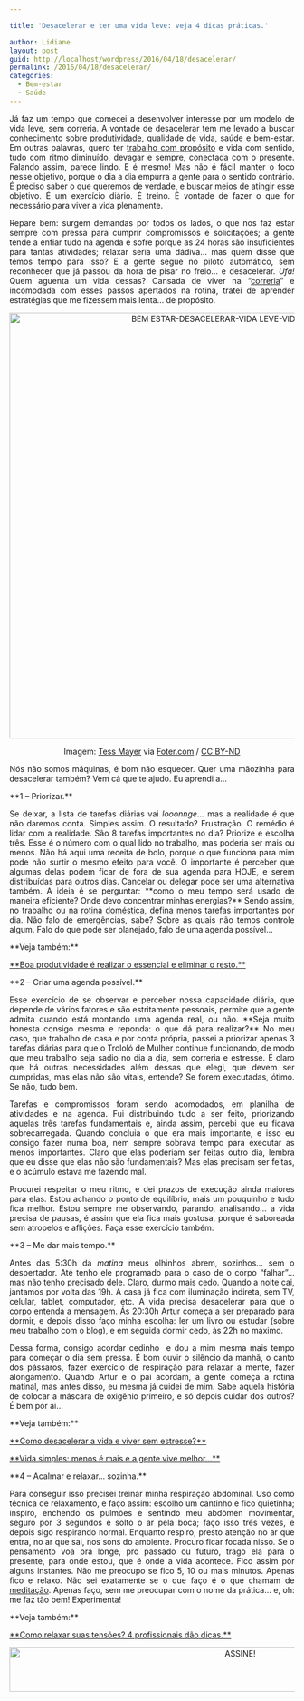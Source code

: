 ```yaml
---

title: 'Desacelerar e ter uma vida leve: veja 4 dicas práticas.'

author: Lidiane
layout: post
guid: http://localhost/wordpress/2016/04/18/desacelerar/
permalink: /2016/04/18/desacelerar/
categories:
  - Bem-estar
  - Saúde
---
```

<p align="justify">
  Já faz um tempo que comecei a desenvolver interesse por um modelo de vida leve, sem correria. A vontade de desacelerar tem me levado a buscar conhecimento sobre <a href="http://www.trololodemulher.com.br/category/produtividade/" target="_blank">produtividade</a>, qualidade de vida, saúde e bem-estar. Em outras palavras, quero ter <a href="http://www.trololodemulher.com.br/2015/09/11/trabalho-com-proposito/" target="_blank">trabalho com propósito</a> e vida com sentido, tudo com ritmo diminuído, devagar e sempre, conectada com o presente. Falando assim, parece lindo. E é mesmo! Mas não é fácil manter o foco nesse objetivo, porque o dia a dia empurra a gente para o sentido contrário. É preciso saber o que queremos de verdade, e buscar meios de atingir esse objetivo. É um exercício diário. É treino. É vontade de fazer o que for necessário para viver a vida plenamente.
</p>

<p align="justify">
  Repare bem: surgem demandas por todos os lados, o que nos faz estar sempre com pressa para cumprir compromissos e solicitações; a gente tende a enfiar tudo na agenda e sofre porque as 24 horas são insuficientes para tantas atividades; relaxar seria uma dádiva… mas quem disse que temos tempo para isso? E a gente segue no piloto automático, sem reconhecer que já passou da hora de pisar no freio… e desacelerar. <em>Ufa!</em> Quem aguenta um vida dessas? Cansada de viver na “<a href="http://www.trololodemulher.com.br/2015/07/17/produtividade-e-gestao-do-tempo/" target="_blank">correria</a>” e incomodada com esses passos apertados na rotina, tratei de aprender estratégias que me fizessem mais lenta… de propósito.
</p>

<p align="center">
  <img class="alignnone size-full wp-image-12407" src="http://www.trololodemulher.com.br/blog/wp-content/uploads/2016/04/BEM-ESTAR-DESACELERAR-VIDA-LEVE-VIDA-ZEN.jpg" alt="BEM ESTAR-DESACELERAR-VIDA LEVE-VIDA ZEN" width="746" height="751" />
</p>

<p align="center">
  Imagem: <a href="https://www.flickr.com/photos/photography-by-tess/3954409398/" target="_blank">Tess Mayer</a> via <a href="http://foter.com/" target="_blank">Foter.com</a> / <a href="http://creativecommons.org/licenses/by-nd/2.0/" target="_blank">CC BY-ND</a>
</p>

<p align="justify">
  Nós não somos máquinas, é bom não esquecer. Quer uma mãozinha para desacelerar também? Vem cá que te ajudo. Eu aprendi a…
</p>

<p align="justify">
  **1 – Priorizar.**
</p>

<p align="justify">
  Se deixar, a lista de tarefas diárias vai <em>looonnge</em>… mas a realidade é que não daremos conta. Simples assim. O resultado? Frustração. O remédio é lidar com a realidade. São 8 tarefas importantes no dia? Priorize e escolha três. Esse é o número com o qual lido no trabalho, mas poderia ser mais ou menos. Não há aqui uma receita de bolo, porque o que funciona para mim pode não surtir o mesmo efeito para você. O importante é perceber que algumas delas podem ficar de fora de sua agenda para HOJE, e serem distribuídas para outros dias. Cancelar ou delegar pode ser uma alternativa também. A ideia é se perguntar: **como o meu tempo será usado de maneira eficiente? Onde devo concentrar minhas energias?** Sendo assim, no trabalho ou na <a href="http://www.trololodemulher.com.br/2016/01/06/casa-limpa-e-organizada/" target="_blank">rotina doméstica</a>, defina menos tarefas importantes por dia. Não falo de emergências, sabe? Sobre as quais não temos controle algum. Falo do que pode ser planejado, falo de uma agenda possível…
</p>

<p align="justify">
  **Veja também:**
</p>

<p align="justify">
  <a href="http://www.trololodemulher.com.br/2015/08/28/produtividade/" target="_blank">**Boa produtividade é realizar o essencial e eliminar o resto.**</a>
</p>

<p align="justify">
  **2 – Criar uma agenda possível.**
</p>

<p align="justify">
  Esse exercício de se observar e perceber nossa capacidade diária, que depende de vários fatores e são estritamente pessoais, permite que a gente admita quando está montando uma agenda real, ou não. **Seja muito honesta consigo mesma e reponda: o que dá para realizar?** No meu caso, que trabalho de casa e por conta própria, passei a priorizar apenas 3 tarefas diárias para que o Trololó de Mulher continue funcionando, de modo que meu trabalho seja sadio no dia a dia, sem correria e estresse. É claro que há outras necessidades além dessas que elegi, que devem ser cumpridas, mas elas não são vitais, entende? Se forem executadas, ótimo. Se não, tudo bem.
</p>

<p align="justify">
  Tarefas e compromissos foram sendo acomodados, em planilha de atividades e na agenda. Fui distribuindo tudo a ser feito, priorizando aquelas três tarefas fundamentais e, ainda assim, percebi que eu ficava sobrecarregada. Quando concluia o que era mais importante, e isso eu consigo fazer numa boa, nem sempre sobrava tempo para executar as menos importantes. Claro que elas poderiam ser feitas outro dia, lembra que eu disse que elas não são fundamentais? Mas elas precisam ser feitas, e o acúmulo estava me fazendo mal.
</p>

<p align="justify">
  Procurei respeitar o meu ritmo, e dei prazos de execução ainda maiores para elas. Estou achando o ponto de equilíbrio, mais um pouquinho e tudo fica melhor. Estou sempre me observando, parando, analisando… a vida precisa de pausas, é assim que ela fica mais gostosa, porque é saboreada sem atropelos e aflições. Faça esse exercício também.
</p>

<p align="justify">
  **3 – Me dar mais tempo.**
</p>

<p align="justify">
  Antes das 5:30h da <em>matina</em> meus olhinhos abrem, sozinhos… sem o despertador. Até tenho ele programado para o caso de o corpo “falhar”… mas não tenho precisado dele. Claro, durmo mais cedo. Quando a noite cai, jantamos por volta das 19h. A casa já fica com iluminação indireta, sem TV, celular, tablet, computador, etc. A vida precisa desacelerar para que o corpo entenda a mensagem. Ás 20:30h Artur começa a ser preparado para dormir, e depois disso faço minha escolha: ler um livro ou estudar (sobre meu trabalho com o blog), e em seguida dormir cedo, às 22h no máximo.
</p>

<p align="justify">
  Dessa forma, consigo acordar cedinho  e dou a mim mesma mais tempo para começar o dia sem pressa. É bom ouvir o silêncio da manhã, o canto dos pássaros, fazer exercício de respiração para relaxar a mente, fazer alongamento. Quando Artur e o pai acordam, a gente começa a rotina matinal, mas antes disso, eu mesma já cuidei de mim. Sabe aquela história de colocar a máscara de oxigênio primeiro, e só depois cuidar dos outros? É bem por aí…
</p>

<p align="justify">
  **Veja também:**
</p>

<p align="justify">
  <a href="http://www.trololodemulher.com.br/2015/08/21/viver-sem-estresse/" target="_blank">**Como desacelerar a vida e viver sem estresse?**</a>
</p>

<p align="justify">
  <a href="http://www.trololodemulher.com.br/2015/07/03/vida-simples/" target="_blank">**Vida simples: menos é mais e a gente vive melhor…**</a>
</p>

<p align="justify">
  **4 – Acalmar e relaxar… sozinha.**
</p>

<p align="justify">
  Para conseguir isso precisei treinar minha respiração abdominal. Uso como técnica de relaxamento, e faço assim: escolho um cantinho e fico quietinha; inspiro, enchendo os pulmões e sentindo meu abdômen movimentar, seguro por 3 segundos e solto o ar pela boca; faço isso três vezes, e depois sigo respirando normal. Enquanto respiro, presto atenção no ar que entra, no ar que sai, nos sons do ambiente. Procuro ficar focada nisso. Se o pensamento voa pra longe, pro passado ou futuro, trago ela para o presente, para onde estou, que é onde a vida acontece. Fico assim por alguns instantes. Não me preocupo se fico 5, 10 ou mais minutos. Apenas fico e relaxo. Não sei exatamente se o que faço é o que chamam de <a href="http://www.trololodemulher.com.br/2014/11/07/meditacao-bem-estar-saude/" target="_blank">meditação</a>. Apenas faço, sem me preocupar com o nome da prática… e, oh: me faz tão bem! Experimenta!
</p>

<p align="justify">
  **Veja também:**
</p>

<p align="justify">
  <a href="http://www.trololodemulher.com.br/2015/03/12/relaxar-tensoes-bem-estar/" target="_blank">**Como relaxar suas tensões? 4 profissionais dão dicas.**</a>
</p>

<p align="center">
  <a href="http://feedburner.google.com/fb/a/mailverify?uri=blogBichaFemea&loc=en_US" target="_blank"><img class="alignnone size-full wp-image-10439" src="http://www.trololodemulher.com.br/blog/wp-content/uploads/2014/09/ASSINE.png" alt="ASSINE!" width="800" height="78" /></a>
</p>

&nbsp;
